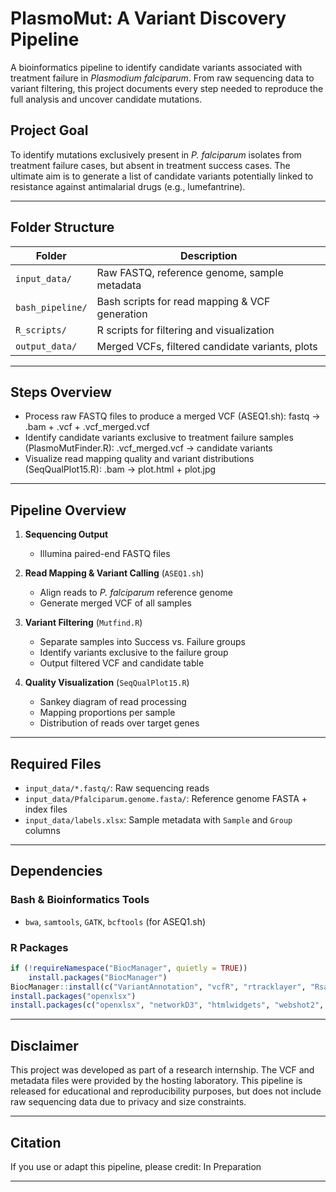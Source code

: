 # PlasmoMut: A Variant Discovery Pipeline
A bioinformatics pipeline to identify candidate variants associated with treatment failure in *Plasmodium falciparum*. From raw sequencing data to variant filtering, this project documents every step needed to reproduce the full analysis and uncover candidate mutations.

## Project Goal

To identify mutations exclusively present in *P. falciparum* isolates from treatment failure cases, but absent in treatment success cases. The ultimate aim is to generate a list of candidate variants potentially linked to resistance against antimalarial drugs (e.g., lumefantrine).

---

## Folder Structure

| Folder         | Description |
|----------------|-------------|
| `input_data/`  | Raw FASTQ, reference genome, sample metadata |
| `bash_pipeline/` | Bash scripts for read mapping & VCF generation |
| `R_scripts/`   | R scripts for filtering and visualization |
| `output_data/` | Merged VCFs, filtered candidate variants, plots |

---

## Steps Overview

- Process raw FASTQ files to produce a merged VCF (ASEQ1.sh): fastq -> .bam + .vcf + .vcf_merged.vcf
- Identify candidate variants exclusive to treatment failure samples (PlasmoMutFinder.R): .vcf_merged.vcf -> candidate variants
- Visualize read mapping quality and variant distributions (SeqQualPlot15.R): .bam -> plot.html + plot.jpg

---

##  Pipeline Overview

1. **Sequencing Output**  
   - Illumina paired-end FASTQ files

2. **Read Mapping & Variant Calling** (`ASEQ1.sh`)  
   - Align reads to *P. falciparum* reference genome  
   - Generate merged VCF of all samples

3. **Variant Filtering** (`Mutfind.R`)  
   - Separate samples into Success vs. Failure groups  
   - Identify variants exclusive to the failure group  
   - Output filtered VCF and candidate table

4. **Quality Visualization** (`SeqQualPlot15.R`)  
   - Sankey diagram of read processing  
   - Mapping proportions per sample  
   - Distribution of reads over target genes

---

## Required Files

- `input_data/*.fastq/`: Raw sequencing reads  
- `input_data/Pfalciparum.genome.fasta/`: Reference genome FASTA + index files  
- `input_data/labels.xlsx`: Sample metadata with `Sample` and `Group` columns

---

##  Dependencies

### Bash & Bioinformatics Tools

- `bwa`, `samtools`, `GATK`, `bcftools` (for ASEQ1.sh)

### R Packages

```r
if (!requireNamespace("BiocManager", quietly = TRUE))
    install.packages("BiocManager")
BiocManager::install(c("VariantAnnotation", "vcfR", "rtracklayer", "Rsamtools", "GenomicAlignments"))
install.packages("openxlsx")
install.packages(c("openxlsx", "networkD3", "htmlwidgets", "webshot2", "tidyr", "tibble", "ggplot2", "dplyr", "SankeyDiagram", "stringr"))
```

---

## Disclaimer

This project was developed as part of a research internship. The VCF and metadata files were provided by the hosting laboratory. This pipeline is released for educational and reproducibility purposes, but does not include raw sequencing data due to privacy and size constraints.

---

## Citation

If you use or adapt this pipeline, please credit:
In Preparation

---
